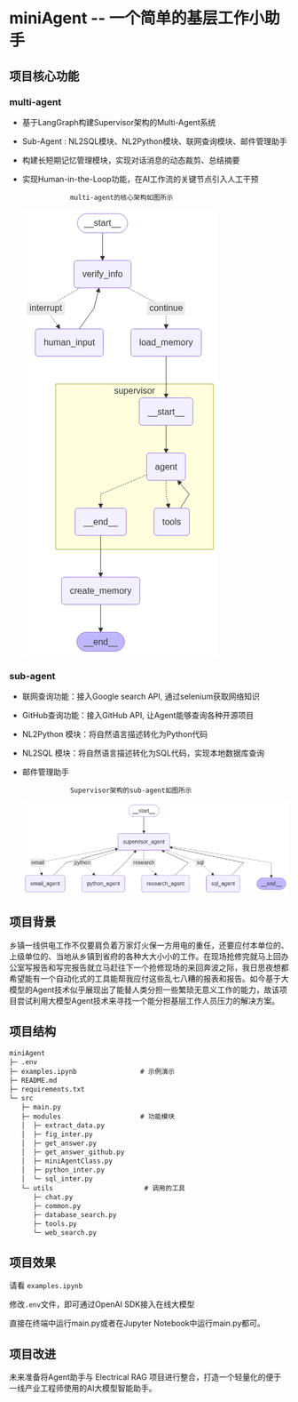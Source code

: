 # miniAgent -- 一个简单的基层工作小助手


## 项目核心功能

### multi-agent

- 基于LangGraph构建Supervisor架构的Multi-Agent系统

- Sub-Agent : NL2SQL模块、NL2Python模块、联网查询模块、邮件管理助手

- 构建长短期记忆管理模块，实现对话消息的动态裁剪、总结摘要

- 实现Human-in-the-Loop功能，在AI工作流的关键节点引入人工干预

                  multi-agent的核心架构如图所示
   ![alt text](multi-agent-frame.png)

   
### sub-agent

- 联网查询功能：接入Google search API, 通过selenium获取网络知识

- GitHub查询功能：接入GitHub API, 让Agent能够查询各种开源项目

- NL2Python 模块：将自然语言描述转化为Python代码

- NL2SQL 模块：将自然语言描述转化为SQL代码，实现本地数据库查询

- 邮件管理助手

                  Supervisor架构的sub-agent如图所示
   ![alt text](sub-agent-frame.png)


## 项目背景

乡镇一线供电工作不仅要肩负着万家灯火保一方用电的重任，还要应付本单位的、上级单位的、当地从乡镇到省府的各种大大小小的工作。在现场抢修完就马上回办公室写报告和写完报告就立马赶往下一个抢修现场的来回奔波之际，我日思夜想都希望能有一个自动化式的工具能帮我应付这些乱七八糟的报表和报告。如今基于大模型的Agent技术似乎展现出了能替人类分担一些繁琐无意义工作的能力，故该项目尝试利用大模型Agent技术来寻找一个能分担基层工作人员压力的解决方案。


## 项目结构
```
miniAgent
├─ .env
├─ examples.ipynb                # 示例演示
├─ README.md
├─ requirements.txt
└─ src
   ├─ main.py
   ├─ modules                    # 功能模块
   │  ├─ extract_data.py
   │  ├─ fig_inter.py
   │  ├─ get_answer.py
   │  ├─ get_answer_github.py
   │  ├─ miniAgentClass.py
   │  ├─ python_inter.py
   │  └─ sql_inter.py
   └─ utils                       # 调用的工具
      ├─ chat.py
      ├─ common.py
      ├─ database_search.py
      ├─ tools.py
      └─ web_search.py
```

## 项目效果

请看 ```examples.ipynb```

修改```.env```文件，即可通过OpenAI SDK接入在线大模型

直接在终端中运行main.py或者在Jupyter Notebook中运行main.py都可。

## 项目改进

未来准备将Agent助手与 Electrical RAG 项目进行整合，打造一个轻量化的便于一线产业工程师使用的AI大模型智能助手。


